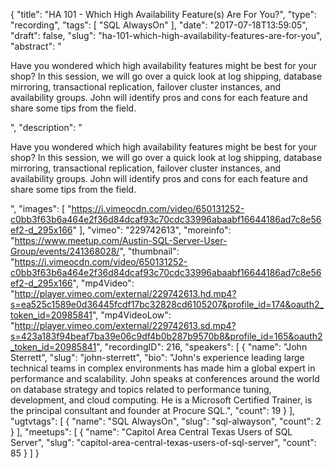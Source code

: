{
  "title": "HA 101 - Which High Availability Feature(s) Are For You?",
  "type": "recording",
  "tags": [
    "SQL AlwaysOn"
  ],
  "date": "2017-07-18T13:59:05",
  "draft": false,
  "slug": "ha-101-which-high-availability-features-are-for-you",
  "abstract": "<p>Have you wondered which high availability features might be best for your shop? In this session, we will go over a quick look at log shipping, database mirroring, transactional replication, failover cluster instances, and availability groups. John will identify pros and cons for each feature and share some tips from the field.</p>",
  "description": "<p>Have you wondered which high availability features might be best for your shop? In this session, we will go over a quick look at log shipping, database mirroring, transactional replication, failover cluster instances, and availability groups. John will identify pros and cons for each feature and share some tips from the field.</p>",
  "images": [
    "https://i.vimeocdn.com/video/650131252-c0bb3f63b6a464e2f36d84dcaf93c70cdc33996abaabf16644186ad7c8e56ef2-d_295x166"
  ],
  "vimeo": "229742613",
  "moreinfo": "https://www.meetup.com/Austin-SQL-Server-User-Group/events/241368028/",
  "thumbnail": "https://i.vimeocdn.com/video/650131252-c0bb3f63b6a464e2f36d84dcaf93c70cdc33996abaabf16644186ad7c8e56ef2-d_295x166",
  "mp4Video": "http://player.vimeo.com/external/229742613.hd.mp4?s=ea525c1589e0d36445fcdf17bc32828cd6105207&profile_id=174&oauth2_token_id=20985841",
  "mp4VideoLow": "http://player.vimeo.com/external/229742613.sd.mp4?s=423a183f94beaf7ba39e06c9df4b0b287b9570b8&profile_id=165&oauth2_token_id=20985841",
  "recordingID": 216,
  "speakers": [
    {
      "name": "John Sterrett",
      "slug": "john-sterrett",
      "bio": "John's experience leading large technical teams in complex environments has made him a global expert in performance and scalability. John speaks at conferences around the world on database strategy and topics related to performance tuning, development, and cloud computing. He is a Microsoft Certified Trainer, is the principal consultant and founder at Procure SQL.",
      "count": 19
    }
  ],
  "ugtvtags": [
    {
      "name": "SQL AlwaysOn",
      "slug": "sql-alwayson",
      "count": 2
    }
  ],
  "meetups": [
    {
      "name": "Capitol Area Central Texas Users of SQL Server",
      "slug": "capitol-area-central-texas-users-of-sql-server",
      "count": 85
    }
  ]
}